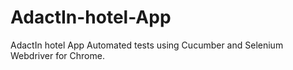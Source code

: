 # AdactIn-hotel-App
AdactIn hotel App
Automated tests using Cucumber and Selenium Webdriver for Chrome. 

